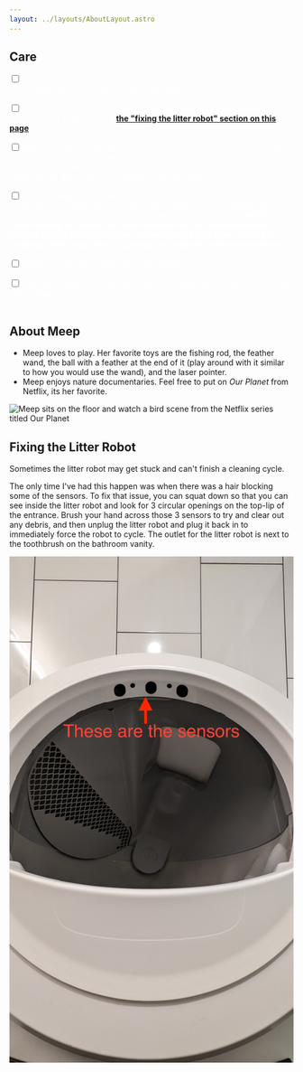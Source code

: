 ```yaml
---
layout: ../layouts/AboutLayout.astro
---
```


## Care

<!-- TODO: Dont hardcode colors like this -->
<label style="display: inline-block; color:#fff; margin-bottom:16px">
    <!-- TODO: pull the checkbox value from localstorage -->
    <input type="checkbox"></input>
    Feed Meep a small treat after entering to help her socialize. The treats are located above the fridge in the purple bag.
</label>
<div>
    <label style="display: inline-block; color:#fff; margin-bottom:16px">
        <input type="checkbox"></input>
        <!-- TODO: fix the link -->
        Make sure her litterbox in the bathroom isn&apos;t stuck. For instructions on how to fix it if stuck, refer to <b><u><a href="#fixing-the-litter-robot">the "fixing the litter robot" section on this page</a></b></u>
    </label>
</div>

<div>
    <label style="display: inline-block; color:#fff; margin-bottom:16px">
        <input type="checkbox"></input>
        Make sure her food bowl is not overflowing. If it is, you can just dump the food currently in the bowl back into the feeder by removing the top of the feeder. The feeder's top can be removed by depressing the 2 clips on either side of the circle in the middle of the top plate.
    </label>
</div>
<div>
<div>
    <label style="display: inline-block; color:#fff; margin-bottom:16px">
        <input type="checkbox"></input>
        Top off Meep's water bowl so that there is at least 1 inch of water in the bowl. There is a watering can in the cabinet above the microwave and you can fill it with water from the water dispenser inside the fridge. <b>NOTE: When closing the fridge, you need to make sure the water dispenser is pushed to the back of the fridge otherwise the fridge door will hit the dispenser when you close it, causing the dispenser to leak everywhere.</b> 
    </label>
</div>
    <label style="display: inline-block; color:#fff; margin-bottom:16px">
        <input type="checkbox"></input>
        Make sure the AC is maintaining 76 degrees.
    </label>
</div>
<div>
    <label style="display: inline-block; color:#fff; margin-bottom:16px">
        <input type="checkbox"></input>
        Play with Meep. Her toys are in the 3rd drawer from the top, next to the dishwasher.
    </label>
</div>

## About Meep

- Meep loves to play. Her favorite toys are the fishing rod, the feather wand, the ball with a feather at the end of it (play around with it similar to how you would use the wand), and the laser pointer.
- Meep enjoys nature documentaries. Feel free to put on <em>Our Planet</em> from Netflix, its her favorite.

![Meep sits on the floor and watch a bird scene from the Netflix series titled Our Planet](../assets/meep-watching-tv.jpg)

<h2 id="fixing-the-litter-robot">Fixing the Litter Robot</h2>

Sometimes the litter robot may get stuck and can't finish a cleaning cycle.

<!-- TODO: include a photo of the 3 sensors -->

The only time I've had this happen was when there was a hair blocking some of the sensors. To fix that issue, you can squat down so that you can see inside the litter robot and look for 3 circular openings on the top-lip of the entrance. Brush your hand across those 3 sensors to try and clear out any debris, and then unplug the litter robot and plug it back in to immediately force the robot to cycle. The outlet for the litter robot is next to the toothbrush on the bathroom vanity.

![Meep sits on the floor and watch a bird scene from the Netflix series titled Our Planet](../assets/litter-robot-sensors.jpg)
